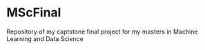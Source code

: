 # MScFinal
Repository of my captstone final project for my masters in Machine Learning and Data Science
